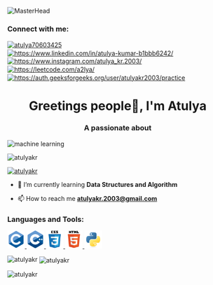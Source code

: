 ![MasterHead](https://cdn.mwallpapers.com/photos/celebrities/hd-wallpapers/izuku-midoriya-smiling-anime-boys-picture-in-picture-boku-no-hero-academia-anime-android-iphone-hd-wallpaper-background-downloadhd-wallpapers-desktop-background-android-iphone-1080p-4k-dfg9j.png)
<h3 align="left">Connect with me:</h3>
<p align="left">
<a href="https://twitter.com/atulya70603425" target="blank"><img align="center" src="https://raw.githubusercontent.com/rahuldkjain/github-profile-readme-generator/master/src/images/icons/Social/twitter.svg" alt="atulya70603425" height="30" width="40" /></a>
<a href="https://linkedin.com/in/https://www.linkedin.com/in/atulya-kumar-b1bbb6242/" target="blank"><img align="center" src="https://raw.githubusercontent.com/rahuldkjain/github-profile-readme-generator/master/src/images/icons/Social/linked-in-alt.svg" alt="https://www.linkedin.com/in/atulya-kumar-b1bbb6242/" height="30" width="40" /></a>
<a href="https://instagram.com/https://www.instagram.com/atulya_kr.2003/" target="blank"><img align="center" src="https://raw.githubusercontent.com/rahuldkjain/github-profile-readme-generator/master/src/images/icons/Social/instagram.svg" alt="https://www.instagram.com/atulya_kr.2003/" height="30" width="40" /></a>
<a href="https://www.leetcode.com/https://leetcode.com/a2lya/" target="blank"><img align="center" src="https://raw.githubusercontent.com/rahuldkjain/github-profile-readme-generator/master/src/images/icons/Social/leet-code.svg" alt="https://leetcode.com/a2lya/" height="30" width="40" /></a>
<a href="https://auth.geeksforgeeks.org/user/https://auth.geeksforgeeks.org/user/atulyakr2003/practice" target="blank"><img align="center" src="https://raw.githubusercontent.com/rahuldkjain/github-profile-readme-generator/master/src/images/icons/Social/geeks-for-geeks.svg" alt="https://auth.geeksforgeeks.org/user/atulyakr2003/practice" height="30" width="40" /></a>
</p>
<h1 align="center">Greetings people👋, I'm Atulya</h1>
<h3 align="center">A passionate about</h3>
<img align="center" alt="machine learning" width="400" src="https://media.geeksforgeeks.org/wp-content/cdn-uploads/machineLearning3.png">

<p align="centre"> <img src="https://komarev.com/ghpvc/?username=atulyakr&label=Profile%20views&color=0e75b6&style=flat" alt="atulyakr" /> </p>

<p align="left"> <a href="https://github.com/ryo-ma/github-profile-trophy"><img src="https://github-profile-trophy.vercel.app/?username=atulyakr" alt="atulyakr" /></a> </p>

- 🌱 I’m currently learning **Data Structures and Algorithm**

- 📫 How to reach me **atulyakr.2003@gmail.com**



<h3 align="left">Languages and Tools:</h3>
<p align="left"> <a href="https://www.cprogramming.com/" target="_blank" rel="noreferrer"> <img src="https://raw.githubusercontent.com/devicons/devicon/master/icons/c/c-original.svg" alt="c" width="40" height="40"/> </a> <a href="https://www.w3schools.com/cpp/" target="_blank" rel="noreferrer"> <img src="https://raw.githubusercontent.com/devicons/devicon/master/icons/cplusplus/cplusplus-original.svg" alt="cplusplus" width="40" height="40"/> </a> <a href="https://www.w3schools.com/css/" target="_blank" rel="noreferrer"> <img src="https://raw.githubusercontent.com/devicons/devicon/master/icons/css3/css3-original-wordmark.svg" alt="css3" width="40" height="40"/> </a> <a href="https://www.w3.org/html/" target="_blank" rel="noreferrer"> <img src="https://raw.githubusercontent.com/devicons/devicon/master/icons/html5/html5-original-wordmark.svg" alt="html5" width="40" height="40"/> </a> <a href="https://www.python.org" target="_blank" rel="noreferrer"> <img src="https://raw.githubusercontent.com/devicons/devicon/master/icons/python/python-original.svg" alt="python" width="40" height="40"/> </a> </p>

<p><img align="left" src="https://github-readme-stats.vercel.app/api/top-langs?username=atulyakr&show_icons=true&locale=en&layout=compact" alt="atulyakr" /></p>

<p>&nbsp;<img align="center" src="https://github-readme-stats.vercel.app/api?username=atulyakr&show_icons=true&locale=en" alt="atulyakr" /></p>

<p><img align="center" src="https://github-readme-streak-stats.herokuapp.com/?user=atulyakr&" alt="atulyakr" /></p>
